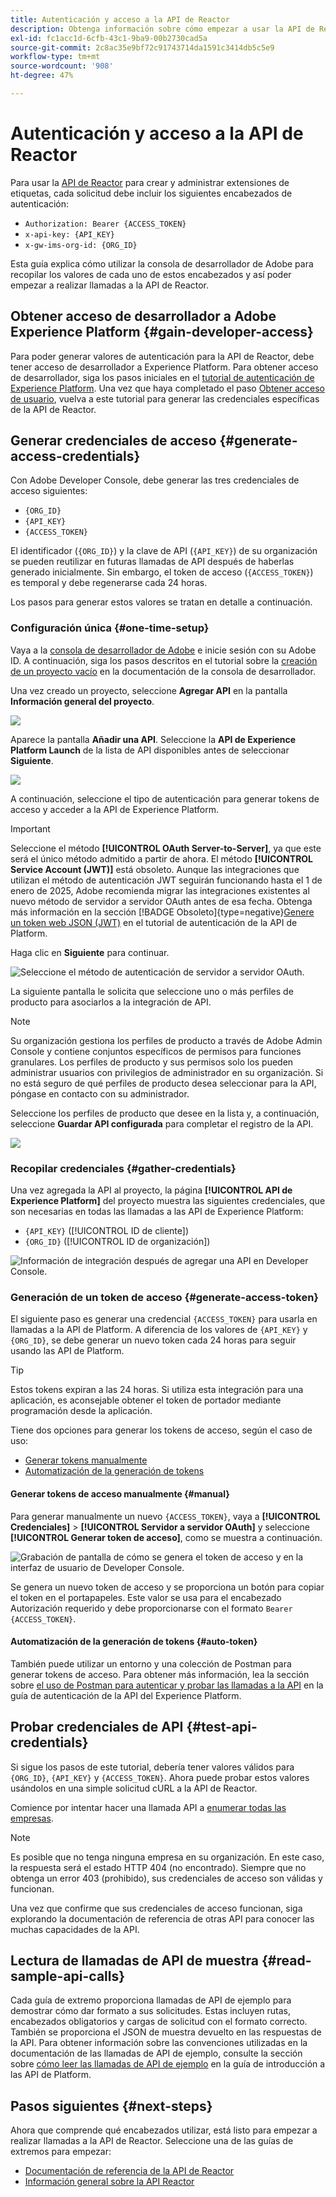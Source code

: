 ```yaml
---
title: Autenticación y acceso a la API de Reactor
description: Obtenga información sobre cómo empezar a usar la API de Reactor, incluidos los pasos para generar las credenciales de acceso necesarias.
exl-id: fc1acc1d-6cfb-43c1-9ba9-00b2730cad5a
source-git-commit: 2c8ac35e9bf72c91743714da1591c3414db5c5e9
workflow-type: tm+mt
source-wordcount: '908'
ht-degree: 47%

---
```


# Autenticación y acceso a la API de Reactor

Para usar la [API de Reactor](https://developer.adobe.com/experience-platform-apis/references/reactor/) para crear y administrar extensiones de etiquetas, cada solicitud debe incluir los siguientes encabezados de autenticación:

* `Authorization: Bearer {ACCESS_TOKEN}`
* `x-api-key: {API_KEY}`
* `x-gw-ims-org-id: {ORG_ID}`

Esta guía explica cómo utilizar la consola de desarrollador de Adobe para recopilar los valores de cada uno de estos encabezados y así poder empezar a realizar llamadas a la API de Reactor.

## Obtener acceso de desarrollador a Adobe Experience Platform {#gain-developer-access}

Para poder generar valores de autenticación para la API de Reactor, debe tener acceso de desarrollador a Experience Platform. Para obtener acceso de desarrollador, siga los pasos iniciales en el [tutorial de autenticación de Experience Platform](/help/landing/api-authentication.md). Una vez que haya completado el paso [Obtener acceso de usuario](/help/landing/api-authentication.md#gain-user-access), vuelva a este tutorial para generar las credenciales específicas de la API de Reactor.

## Generar credenciales de acceso {#generate-access-credentials}

Con Adobe Developer Console, debe generar las tres credenciales de acceso siguientes:

* `{ORG_ID}`
* `{API_KEY}`
* `{ACCESS_TOKEN}`

El identificador (`{ORG_ID}`) y la clave de API (`{API_KEY}`) de su organización se pueden reutilizar en futuras llamadas de API después de haberlas generado inicialmente. Sin embargo, el token de acceso (`{ACCESS_TOKEN}`) es temporal y debe regenerarse cada 24 horas.

Los pasos para generar estos valores se tratan en detalle a continuación.

### Configuración única {#one-time-setup}

Vaya a la [consola de desarrollador de Adobe](https://www.adobe.com/go/devs_console_ui) e inicie sesión con su Adobe ID. A continuación, siga los pasos descritos en el tutorial sobre la [creación de un proyecto vacío](https://developer.adobe.com/developer-console/docs/guides/projects/projects-empty/) en la documentación de la consola de desarrollador.

Una vez creado un proyecto, seleccione **Agregar API** en la pantalla **Información general del proyecto**.

![](../images/api/getting-started/add-api-button.png)

Aparece la pantalla **Añadir una API**. Seleccione la **API de Experience Platform Launch** de la lista de API disponibles antes de seleccionar **Siguiente**.

![](../images/api/getting-started/add-launch-api.png)

A continuación, seleccione el tipo de autenticación para generar tokens de acceso y acceder a la API de Experience Platform.

>[!IMPORTANT]
>
>Seleccione el método **[!UICONTROL OAuth Server-to-Server]**, ya que este será el único método admitido a partir de ahora. El método **[!UICONTROL Service Account (JWT)]** está obsoleto. Aunque las integraciones que utilizan el método de autenticación JWT seguirán funcionando hasta el 1 de enero de 2025, Adobe recomienda migrar las integraciones existentes al nuevo método de servidor a servidor OAuth antes de esa fecha. Obtenga más información en la sección [!BADGE Obsoleto]{type=negative}[Genere un token web JSON (JWT)](/help/landing/api-authentication.md#jwt) en el tutorial de autenticación de la API de Platform.

Haga clic en **Siguiente** para continuar.

![Seleccione el método de autenticación de servidor a servidor OAuth.](/help/tags/images/api/getting-started/oauth-authentication-method.png)

La siguiente pantalla le solicita que seleccione uno o más perfiles de producto para asociarlos a la integración de API.

>[!NOTE]
>
Su organización gestiona los perfiles de producto a través de Adobe Admin Console y contiene conjuntos específicos de permisos para funciones granulares. Los perfiles de producto y sus permisos solo los pueden administrar usuarios con privilegios de administrador en su organización. Si no está seguro de qué perfiles de producto desea seleccionar para la API, póngase en contacto con su administrador.

Seleccione los perfiles de producto que desee en la lista y, a continuación, seleccione **Guardar API configurada** para completar el registro de la API.

![](../images/api/getting-started/select-product-profile.png)

### Recopilar credenciales {#gather-credentials}

Una vez agregada la API al proyecto, la página **[!UICONTROL API de Experience Platform]** del proyecto muestra las siguientes credenciales, que son necesarias en todas las llamadas a las API de Experience Platform:

* `{API_KEY}` ([!UICONTROL ID de cliente])
* `{ORG_ID}` ([!UICONTROL ID de organización])

![Información de integración después de agregar una API en Developer Console.](/help/tags/images/api/getting-started/api-integration-information.png)

### Generación de un token de acceso {#generate-access-token}

El siguiente paso es generar una credencial `{ACCESS_TOKEN}` para usarla en llamadas a la API de Platform. A diferencia de los valores de `{API_KEY}` y `{ORG_ID}`, se debe generar un nuevo token cada 24 horas para seguir usando las API de Platform.

>[!TIP]
>
Estos tokens expiran a las 24 horas. Si utiliza esta integración para una aplicación, es aconsejable obtener el token de portador mediante programación desde la aplicación.

Tiene dos opciones para generar los tokens de acceso, según el caso de uso:

* [Generar tokens manualmente](#manual)
* [Automatización de la generación de tokens](#auto-token)

#### Generar tokens de acceso manualmente {#manual}

Para generar manualmente un nuevo `{ACCESS_TOKEN}`, vaya a **[!UICONTROL Credenciales]** > **[!UICONTROL Servidor a servidor OAuth]** y seleccione **[!UICONTROL Generar token de acceso]**, como se muestra a continuación.

![Grabación de pantalla de cómo se genera el token de acceso y en la interfaz de usuario de Developer Console.](/help/tags/images/api/getting-started/generate-access-token.gif)

Se genera un nuevo token de acceso y se proporciona un botón para copiar el token en el portapapeles. Este valor se usa para el encabezado Autorización requerido y debe proporcionarse con el formato `Bearer {ACCESS_TOKEN}`.

#### Automatización de la generación de tokens {#auto-token}

También puede utilizar un entorno y una colección de Postman para generar tokens de acceso. Para obtener más información, lea la sección sobre [el uso de Postman para autenticar y probar las llamadas a la API](/help/landing/api-authentication.md#use-postman) en la guía de autenticación de la API del Experience Platform.

## Probar credenciales de API {#test-api-credentials}

Si sigue los pasos de este tutorial, debería tener valores válidos para `{ORG_ID}`, `{API_KEY}` y `{ACCESS_TOKEN}`. Ahora puede probar estos valores usándolos en una simple solicitud cURL a la API de Reactor.

Comience por intentar hacer una llamada API a [enumerar todas las empresas](./endpoints/companies.md#list).

>[!NOTE]
>
Es posible que no tenga ninguna empresa en su organización. En este caso, la respuesta será el estado HTTP 404 (no encontrado). Siempre que no obtenga un error 403 (prohibido), sus credenciales de acceso son válidas y funcionan.

Una vez que confirme que sus credenciales de acceso funcionan, siga explorando la documentación de referencia de otras API para conocer las muchas capacidades de la API.

## Lectura de llamadas de API de muestra {#read-sample-api-calls}

Cada guía de extremo proporciona llamadas de API de ejemplo para demostrar cómo dar formato a sus solicitudes. Estas incluyen rutas, encabezados obligatorios y cargas de solicitud con el formato correcto. También se proporciona el JSON de muestra devuelto en las respuestas de la API. Para obtener información sobre las convenciones utilizadas en la documentación de las llamadas de API de ejemplo, consulte la sección sobre [cómo leer las llamadas de API de ejemplo](../../landing/api-guide.md#sample-api) en la guía de introducción a las API de Platform.

## Pasos siguientes {#next-steps}

Ahora que comprende qué encabezados utilizar, está listo para empezar a realizar llamadas a la API de Reactor. Seleccione una de las guías de extremos para empezar:

* [Documentación de referencia de la API de Reactor](https://developer.adobe.com/experience-platform-apis/references/reactor/)
* [Información general sobre la API Reactor](/help/tags/api/overview.md)
